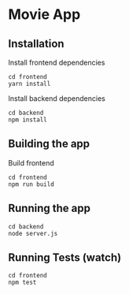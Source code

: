 # Movie App

## Installation

Install frontend dependencies

```shell
cd frontend
yarn install
```

Install backend dependencies

```shell 
cd backend
npm install
```

## Building the app

Build frontend 

```shell
cd frontend
npm run build
```

## Running the app

```shell
cd backend
node server.js
```

## Running Tests (watch)

```shell
cd frontend
npm test
```
